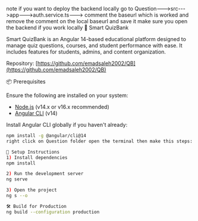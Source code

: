 note if you want to deploy the backend locally go to 
Question--->src--->app--->auth.service.ts---> comment the baseurl which is worked and remove the comment on the local baseurl and save it 
make sure you open the backend if you work locally 
🧠 Smart QuizBank

Smart QuizBank is an Angular 14-based educational platform designed to manage quiz questions, courses, and student performance with ease. It includes features for students, admins, and content organization.

Repository: [https://github.com/emadsaleh2002/QB](https://github.com/emadsaleh2002/QB)

 📦 Prerequisites

Ensure the following are installed on your system:

- [Node.js](https://nodejs.org/) (v14.x or v16.x recommended)
- [Angular CLI](https://angular.io/cli) (v14)

Install Angular CLI globally if you haven't already:
```bash
npm install -g @angular/cli@14
right click on Question folder open the terminal then make this steps:

🔧 Setup Instructions
1) Install dependencies
npm install

2) Run the development server
ng serve

3) Open the project
ng s --o

🛠️ Build for Production
ng build --configuration production
